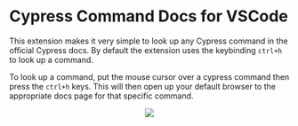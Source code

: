 # Cypress Command Docs for VSCode

This extension makes it very simple to look up any Cypress command in the official Cypress docs. By default the extension uses the keybinding `ctrl+h` to look up a command.

To look up a command, put the mouse cursor over a cypress command then press the `ctrl+h` keys. This will then open up your default browser to the appropriate docs page for that specific command.

<p align=center>
  <img src="images/extension-demo.gif">
</p>
